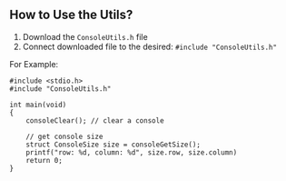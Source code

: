 ## How to Use the Utils?
1. Download the ``` ConsoleUtils.h ``` file
2. Connect downloaded file to the desired: ``` #include "ConsoleUtils.h" ```

For Example:
```
#include <stdio.h>
#include "ConsoleUtils.h"

int main(void)
{
    consoleClear(); // clear a console

    // get console size
    struct ConsoleSize size = consoleGetSize();
    printf("row: %d, column: %d", size.row, size.column)
    return 0;
}
```
